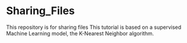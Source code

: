 # Sharing_Files
This repository is for sharing files 
This tutorial is based on a supervised Machine Learning model, the K-Nearest Neighbor algorithm. 
